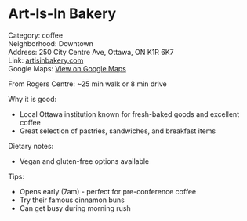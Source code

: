 # Art-Is-In Bakery

Category: coffee  
Neighborhood: Downtown  
Address: 250 City Centre Ave, Ottawa, ON K1R 6K7  
Link: [artisinbakery.com](https://artisinbakery.com)  
Google Maps: [View on Google Maps](https://maps.google.com/maps?q=250+City+Centre+Ave,+Ottawa,+ON+K1R+6K7)

From Rogers Centre: ~25 min walk or 8 min drive

Why it is good:  
- Local Ottawa institution known for fresh-baked goods and excellent coffee  
- Great selection of pastries, sandwiches, and breakfast items  

Dietary notes:  
- Vegan and gluten-free options available  

Tips:  
- Opens early (7am) - perfect for pre-conference coffee  
- Try their famous cinnamon buns  
- Can get busy during morning rush